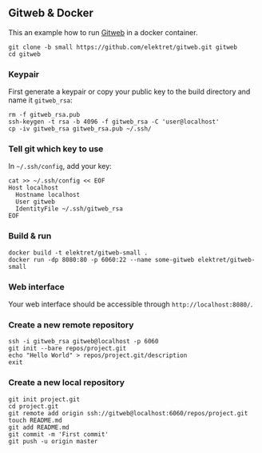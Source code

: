 ## Gitweb & Docker
This an example how to run [Gitweb](https://git.wiki.kernel.org/index.php/Gitweb) in a docker container.

    git clone -b small https://github.com/elektret/gitweb.git gitweb
    cd gitweb

### Keypair
First generate a keypair or copy your public key to the build
directory and name it `gitweb_rsa`:

    rm -f gitweb_rsa.pub
    ssh-keygen -t rsa -b 4096 -f gitweb_rsa -C 'user@localhost'
    cp -iv gitweb_rsa gitweb_rsa.pub ~/.ssh/

### Tell git which key to use
In `~/.ssh/config`, add your key:

    cat >> ~/.ssh/config << EOF
    Host localhost
      Hostname localhost
      User gitweb
      IdentityFile ~/.ssh/gitweb_rsa
    EOF

### Build & run

    docker build -t elektret/gitweb-small .
    docker run -dp 8080:80 -p 6060:22 --name some-gitweb elektret/gitweb-small
    
### Web interface
Your web interface should be accessible through `http://localhost:8080/`.
    
### Create a new remote repository

    ssh -i gitweb_rsa gitweb@localhost -p 6060
    git init --bare repos/project.git
    echo "Hello World" > repos/project.git/description
    exit

### Create a new local repository

    git init project.git
    cd project.git
    git remote add origin ssh://gitweb@localhost:6060/repos/project.git
    touch README.md
    git add README.md
    git commit -m 'First commit'
    git push -u origin master
